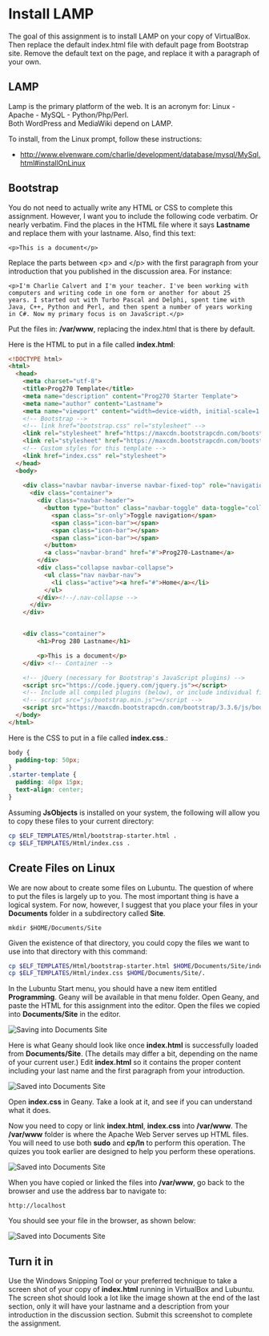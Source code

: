 Install LAMP
============

The goal of this assignment is to install LAMP on your copy of 
VirtualBox. Then replace the default index.html file with default
page from Bootstrap site. Remove the default text on the page,
and replace it with a paragraph of your own.

LAMP
----

Lamp is the primary platform of the web. It is an acronym for: Linux - Apache -
MySQL - Python/Php/Perl. Both WordPress and MediaWiki depend on LAMP.

To install, from the Linux prompt, follow these instructions:

-   <http://www.elvenware.com/charlie/development/database/mysql/MySql.html#installOnLinux>

Bootstrap
---------

You do not need to actually write any HTML or CSS to complete this
assignment. However, I want you to include the following code
verbatim. Or nearly verbatim. Find the places in the HTML file 
where it says **Lastname** and replace them with your lastname. Also,
find this text:

	<p>This is a document</p>
	
Replace the parts between \<p\> and \<\/p\> with the first paragraph
from your introduction that you published in the discussion area. For
instance:

	<p>I'm Charlie Calvert and I'm your teacher. I've been working with 
	computers and writing code in one form or another for about 25 
	years. I started out with Turbo Pascal and Delphi, spent time with 
	Java, C++, Python and Perl, and then spent a number of years working 
	in C#. Now my primary focus is on JavaScript.</p>

Put the files in: **/var/www**, replacing the index.html that is there
by default.

Here is the HTML to put in a file called **index.html**:

```html
<!DOCTYPE html>
<html>
  <head>
  	<meta charset="utf-8">
    <title>Prog270 Template</title>
    <meta name="description" content="Prog270 Starter Template">
    <meta name="author" content="Lastname">
    <meta name="viewport" content="width=device-width, initial-scale=1.0">
    <!-- Bootstrap -->
    <!-- link href="bootstrap.css" rel="stylesheet" -->
    <link rel="stylesheet" href="https://maxcdn.bootstrapcdn.com/bootstrap/3.3.6/css/bootstrap.min.css" integrity="sha384-1q8mTJOASx8j1Au+a5WDVnPi2lkFfwwEAa8hDDdjZlpLegxhjVME1fgjWPGmkzs7" crossorigin="anonymous">
    <link rel="stylesheet" href="https://maxcdn.bootstrapcdn.com/bootstrap/3.3.6/css/bootstrap-theme.min.css" integrity="sha384-fLW2N01lMqjakBkx3l/M9EahuwpSfeNvV63J5ezn3uZzapT0u7EYsXMjQV+0En5r" crossorigin="anonymous">
    <!-- Custom styles for this template -->
    <link href="index.css" rel="stylesheet">
  </head>
  <body>
  
    <div class="navbar navbar-inverse navbar-fixed-top" role="navigation">
      <div class="container">
        <div class="navbar-header">
          <button type="button" class="navbar-toggle" data-toggle="collapse" data-target=".navbar-collapse">
            <span class="sr-only">Toggle navigation</span>
            <span class="icon-bar"></span>
            <span class="icon-bar"></span>
            <span class="icon-bar"></span>
          </button>
          <a class="navbar-brand" href="#">Prog270-Lastname</a>
        </div>
        <div class="collapse navbar-collapse">
          <ul class="nav navbar-nav">
            <li class="active"><a href="#">Home</a></li>           
          </ul>
        </div><!--/.nav-collapse -->
      </div>
    </div>


    <div class="container">
        <h1>Prog 280 Lastname</h1>

        <p>This is a document</p>
    </div> <!-- Container -->

    <!-- jQuery (necessary for Bootstrap's JavaScript plugins) -->
    <script src="https://code.jquery.com/jquery.js"></script>
    <!-- Include all compiled plugins (below), or include individual files as needed -->
    <!-- script src="js/bootstrap.min.js"></script -->
    <script src="https://maxcdn.bootstrapcdn.com/bootstrap/3.3.6/js/bootstrap.min.js" integrity="sha384-0mSbJDEHialfmuBBQP6A4Qrprq5OVfW37PRR3j5ELqxss1yVqOtnepnHVP9aJ7xS" crossorigin="anonymous"></script>
  </body>
</html>
```

Here is the CSS to put in a file called **index.css**.:

```css
body {
  padding-top: 50px;
}
.starter-template {
  padding: 40px 15px;
  text-align: center;
}
```

Assuming **JsObjects** is installed on your system, the following will allow you to copy these files to your current directory:

```bash
cp $ELF_TEMPLATES/Html/bootstrap-starter.html .
cp $ELF_TEMPLATES/Html/index.css .
```

Create Files on Linux
---------------------

We are now about to create some files on Lubuntu. The question of where
to put the files is largely up to you. The most important thing is
have a logical system. For now, however, I suggest that you place your
files in your **Documents** folder in a subdirectory called **Site**.

	mkdir $HOME/Documents/Site

Given the existence of that directory, you could copy the files we want to use into that directory with this command:

```bash
cp $ELF_TEMPLATES/Html/bootstrap-starter.html $HOME/Documents/Site/index.html
cp $ELF_TEMPLATES/Html/index.css $HOME/Documents/Site/.
```

In the Lubuntu Start menu, you should have a new item entitled 
**Programming**. Geany will be available in that menu folder. Open 
Geany, and paste the HTML for this assignment into the editor. Open the files we copied into **Documents/Site** in the editor.

![**Saving into Documents Site**](https://s3.amazonaws.com/bucket01.elvenware.com/images/Geany01.png)

Here is what Geany should look like once **index.html** is successfully loaded from **Documents/Site**. (The details may differ a bit, depending on the name of your current user.) Edit **index.html** so it contains the proper content including your last name and the first paragraph from your introduction.

![**Saved into Documents Site**](https://s3.amazonaws.com/bucket01.elvenware.com/images/Geany03.png)

Open **index.css** in Geany. Take a look at it, and see if you can understand what it does.

Now you need to copy or link **index.html**, **index.css** into **/var/www**. The **/var/www** folder is where the Apache Web Server serves up HTML files. You will need to use both **sudo** and **cp/ln** to perform this operation. The quizes you took earlier are designed to help you perform these operations.

![**Saved into Documents Site**](https://s3.amazonaws.com/bucket01.elvenware.com/images/Lubuntu03.png)

When you have copied or linked the files into **/var/www**, go back to the browser and use the address bar to navigate to:

	http://localhost
	
You should see your file in the browser, as shown below:

![**Saved into Documents Site**](https://s3.amazonaws.com/bucket01.elvenware.com/images/Lubuntu04.png)

## Turn it in

Use the Windows Snipping Tool or your preferred technique to take a screen shot of your copy of **index.html** running in VirtualBox and Lubuntu. The screen shot should look a lot like the image shown at the end of the last section, only it will have your lastname and a description from your introduction in the discussion section. Submit this screenshot to complete the assignment.
